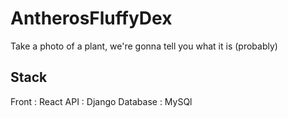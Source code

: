 # AntherosFluffyDex

Take a photo of a plant, we're gonna tell you what it is (probably)

## Stack
Front : React
API : Django
Database : MySQl


